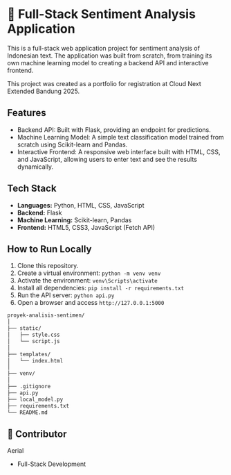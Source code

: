 # 🤖 Full-Stack Sentiment Analysis Application

This is a full-stack web application project for sentiment analysis of Indonesian text. The application was built from scratch, from training its own machine learning model to creating a backend API and interactive frontend.

This project was created as a portfolio for registration at Cloud Next Extended Bandung 2025.

## Features
* Backend API: Built with Flask, providing an endpoint for predictions.
* Machine Learning Model: A simple text classification model trained from scratch using Scikit-learn and Pandas.
* Interactive Frontend: A responsive web interface built with HTML, CSS, and JavaScript, allowing users to enter text and see the results dynamically.

## Tech Stack
* **Languages:** Python, HTML, CSS, JavaScript
* **Backend:** Flask
* **Machine Learning:** Scikit-learn, Pandas
* **Frontend:** HTML5, CSS3, JavaScript (Fetch API)

## How to Run Locally
1. Clone this repository.
2. Create a virtual environment: `python -m venv venv`
3. Activate the environment: `venv\Scripts\activate`
4. Install all dependencies: `pip install -r requirements.txt`
5. Run the API server: `python api.py`
6. Open a browser and access `http://127.0.0.1:5000`

```bash
proyek-analisis-sentimen/
│
├── static/
│   ├── style.css         
│   └── script.js         
│
├── templates/
│   └── index.html        
│
├── venv/                   
│
├── .gitignore              
├── api.py                
├── local_model.py        
├── requirements.txt      
└── README.md             
```

## 👤 Contributor
Aerial
- Full-Stack Development
